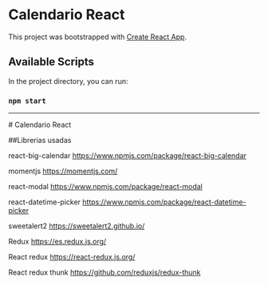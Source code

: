 # Calendario React

This project was bootstrapped with [Create React App](https://github.com/facebook/create-react-app).

## Available Scripts

In the project directory, you can run:

### `npm start`

<hr />
# Calendario React

##Librerias usadas

react-big-calendar
https://www.npmjs.com/package/react-big-calendar

momentjs
https://momentjs.com/

react-modal
https://www.npmjs.com/package/react-modal

react-datetime-picker
https://www.npmjs.com/package/react-datetime-picker

sweetalert2
https://sweetalert2.github.io/

Redux
https://es.redux.js.org/

React redux
https://react-redux.js.org/

React redux thunk
https://github.com/reduxjs/redux-thunk